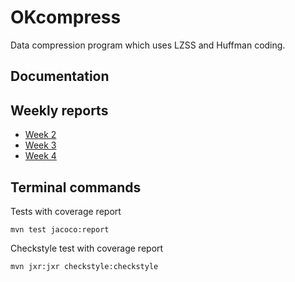# OKcompress
Data compression program which uses LZSS and Huffman coding.

## Documentation

## Weekly reports
* [Week 2](https://github.com/okkokuisma/tiralabra-sovellus/blob/master/documentation/weekly_report_2.md)
* [Week 3](https://github.com/okkokuisma/tiralabra-sovellus/blob/master/documentation/weekly_report_3.md)
* [Week 4](https://github.com/okkokuisma/tiralabra-sovellus/blob/master/documentation/weekly_report_4.md)

## Terminal commands

Tests with coverage report

`mvn test jacoco:report`

Checkstyle test with coverage report

`mvn jxr:jxr checkstyle:checkstyle`
